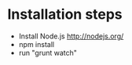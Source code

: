 Installation steps
==================
- Install Node.js http://nodejs.org/
- npm install
- run "grunt watch"